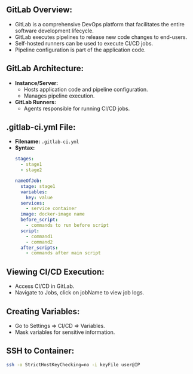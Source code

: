 ## GitLab Overview:
- GitLab is a comprehensive DevOps platform that facilitates the entire software development lifecycle.
- GitLab executes pipelines to release new code changes to end-users.
- Self-hosted runners can be used to execute CI/CD jobs.
- Pipeline configuration is part of the application code.

## GitLab Architecture:
- **Instance/Server:**
  - Hosts application code and pipeline configuration.
  - Manages pipeline execution.
- **GitLab Runners:**
  - Agents responsible for running CI/CD jobs.

## .gitlab-ci.yml File:
- **Filename:** `.gitlab-ci.yml`
- **Syntax:**
  ```yaml
  stages:
    - stage1
    - stage2
  
  nameOfJob:
    stage: stage1
    variables:
      key: value
    services:
      - service container
    image: docker-image name
    before_script:
      - commands to run before script
    script:
      - command1
      - command2
    after_scripts:
      - commands after main script
  ```
  
## Viewing CI/CD Execution:

-   Access CI/CD in GitLab.
-   Navigate to Jobs, click on jobName to view job logs.

## Creating Variables:

-   Go to Settings => CI/CD => Variables.
-   Mask variables for sensitive information.

## SSH to Container:

```bash
ssh -o StrictHostKeyChecking=no -i keyFile user@IP
```
